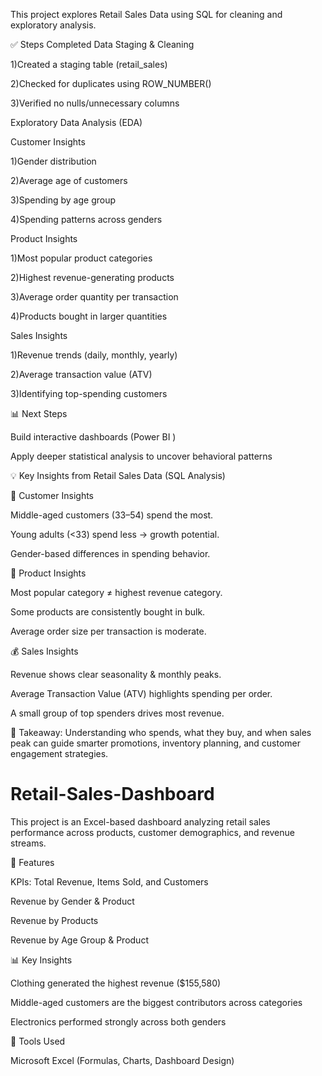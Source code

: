 This project explores Retail Sales Data using SQL for cleaning and exploratory analysis.

✅ Steps Completed
Data Staging & Cleaning

1)Created a staging table (retail_sales)

2)Checked for duplicates using ROW_NUMBER()

3)Verified no nulls/unnecessary columns

Exploratory Data Analysis (EDA)

Customer Insights

1)Gender distribution

2)Average age of customers

3)Spending by age group

4)Spending patterns across genders

Product Insights

1)Most popular product categories

2)Highest revenue-generating products

3)Average order quantity per transaction

4)Products bought in larger quantities

Sales Insights

1)Revenue trends (daily, monthly, yearly)

2)Average transaction value (ATV)

3)Identifying top-spending customers

📊 Next Steps

Build interactive dashboards (Power BI )

Apply deeper statistical analysis to uncover behavioral patterns

💡 Key Insights from Retail Sales Data (SQL Analysis)

👤 Customer Insights

Middle-aged customers (33–54) spend the most.

Young adults (<33) spend less → growth potential.

Gender-based differences in spending behavior.

🛒 Product Insights

Most popular category ≠ highest revenue category.

Some products are consistently bought in bulk.

Average order size per transaction is moderate.

💰 Sales Insights

Revenue shows clear seasonality & monthly peaks.

Average Transaction Value (ATV) highlights spending per order.

A small group of top spenders drives most revenue.

📌 Takeaway: Understanding who spends, what they buy, and when sales peak can guide smarter promotions, inventory planning, and customer engagement strategies.

# Retail-Sales-Dashboard

This project is an Excel-based dashboard analyzing retail sales performance across products, customer demographics, and revenue streams.

📌 Features

KPIs: Total Revenue, Items Sold, and Customers

Revenue by Gender & Product

Revenue by Products

Revenue by Age Group & Product

📊 Key Insights

Clothing generated the highest revenue ($155,580)

Middle-aged customers are the biggest contributors across categories

Electronics performed strongly across both genders

🚀 Tools Used

Microsoft Excel (Formulas, Charts, Dashboard Design)

